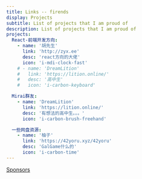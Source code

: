 ```yaml
---
title: Links -- firends
display: Projects
subtitle: List of projects that I am proud of
description: List of projects that I am proud of
projects:
  React-前端开发方向:
    - name: '胡先生'
      link: 'http://zyx.ee'
      desc: 'react方向的大佬'
      icon: 'i-mdi-clock-fast'
    # - name: 'DreamLition'
    #   link: 'https://lition.online/'
    #   desc: '高中生'
    #   icon: 'i-carbon-keyboard'

  Mirai群友:
    - name: 'DreamLition'
      link: 'https://lition.online/'
      desc: '有想法的高中生。。。'
      icon: 'i-carbon-brush-freehand'

  一些网盘资源:
    - name: '柚子'
      link: 'https://42yoru.xyz/42yoru'
      desc: 'GalGame什么的'
      icon: 'i-carbon-time'
---
```


[Sponsors](/sponsors-list)

<ListProjects :projects="frontmatter.projects"/>

<StarsRanking/>
